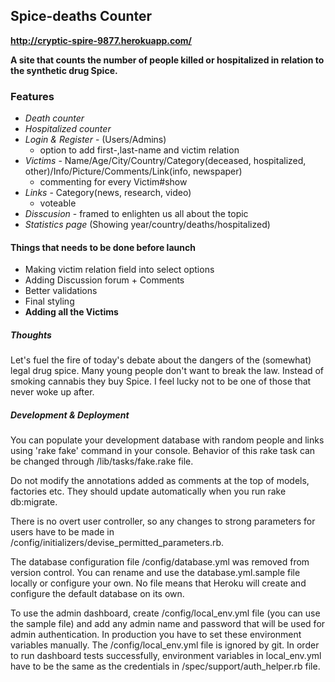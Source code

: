 ## Spice-deaths Counter

**http://cryptic-spire-9877.herokuapp.com/**

**A site that counts the number of people killed or hospitalized in relation to the synthetic drug Spice.**

### Features

* *Death counter*
* *Hospitalized counter*
* *Login & Register* - (Users/Admins)
  * option to add first-,last-name and victim relation
* *Victims* - Name/Age/City/Country/Category(deceased, hospitalized, other)/Info/Picture/Comments/Link(info, newspaper)
  * commenting for every Victim#show
* *Links* - Category(news, research, video)
  * voteable
* *Disscusion* - framed to enlighten us all about the topic
* *Statistics page* (Showing year/country/deaths/hospitalized)

#### Things that needs to be done before launch

* Making victim relation field into select options
* Adding Discussion forum + Comments
* Better validations
* Final styling
* **Adding all the Victims**

##### Thoughts

Let's fuel the fire of today's debate about the dangers of the (somewhat) legal drug spice.
Many young people don't want to break the law. Instead of smoking cannabis they buy Spice.
I feel lucky not to be one of those that never woke up after.

##### Development & Deployment

You can populate your development database with random people and links using
'rake fake' command in your console. Behavior of this rake task can be changed through
/lib/tasks/fake.rake file.

Do not modify the annotations added as comments at the top of models, factories etc.
They should update automatically when you run rake db:migrate.

There is no overt user controller, so any changes to strong parameters for users have
to be made in /config/initializers/devise_permitted_parameters.rb.

The database configuration file /config/database.yml was removed from version control.
You can rename and use the database.yml.sample file locally or configure your own.
No file means that Heroku will create and configure the default database on its own.

To use the admin dashboard, create /config/local_env.yml file (you can use the sample file)
and add any admin name and password that will be used for admin authentication. In
production you have to set these environment variables manually. The /config/local_env.yml
file is ignored by git. In order to run dashboard tests successfully, environment variables
in local_env.yml have to be the same as the credentials in /spec/support/auth_helper.rb file.
